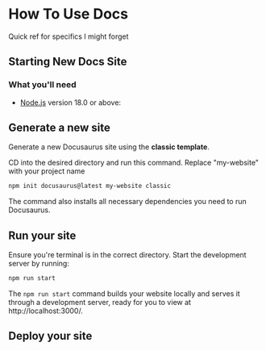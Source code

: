 

# How To Use Docs

Quick ref for specifics I might forget

## Starting New Docs Site

### What you'll need

- [Node.js](https://nodejs.org/en/download/) version 18.0 or above:

## Generate a new site

Generate a new Docusaurus site using the **classic template**.

CD into the desired directory and run this command.
Replace "my-website" with your project name

```bash
npm init docusaurus@latest my-website classic
```

The command also installs all necessary dependencies you need to run Docusaurus.

## Run your site

Ensure you're terminal is in the correct directory. Start the development server by running:

```bash
npm run start
```

The `npm run start` command builds your website locally and serves it through a development server, ready for you to view at http://localhost:3000/.

## Deploy your site


